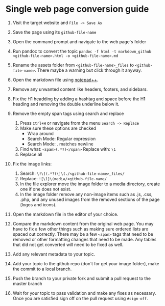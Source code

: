 # Single web page conversion guide
1. Visit the target website and `File -> Save As`
2. Save the page using its `github-file-name`
3. Open the command prompt and navigate to the web page's folder
4. Run pandoc to convert the topic `pandoc -f html -t markdown_github <github-file-name>.html -o <github-file-name>.md`
5. Rename the assets folder from `<github-file-name>_files` to `<github-file-name>`. There maybe a warning but click through it anyway.
6. Open the markdown file using [notepad++](https://notepad-plus-plus.org/).
7. Remove any unwanted content like headers, footers, and sidebars.
8. Fix the H1 headding by adding a hashtag and space before the H1 heading and removing the double underline below it.
9. Remove the empty span tags using search and replace
   
   1. Press `Ctrl+H` or navigate from the menu `Search -> Replace`
   2. Make sure these options are checked
      * Wrap around
      * Search Mode: Regular expression
      * Search Mode: . matches newline
   3. Find what: `<span>(.*?)</span>`
      Replace with: `\1`
   4. Replace all
10. Fix the image links:
    
    1. Search: `\!\[(.*?)\]\(./<github-file-name>_files/`
    2. Replace: `![\1]\(media/<github-file-name/`
    3. In the file explorer move the image folder to a media directory, create one if one does not exist.
    4. In the image folder remove any non-image items such as .js, .css, .php, and any unused images from the removed sections of the page (logos and icons).
11. Open the markdown file in the editor of your choice. 
12. Compare the markdown content from the original web page. You may have to fix a few other things such as making sure ordered lists are spaced out correctly. There may be a few `<span>` tags that need to be removed or other formatting changes that need to be made. Any tables that did not get converted will need to be fixed as well.
13. Add any relevant metadata to your topic.
14. Add your topic to the github repo (don't for get your image folder), make the commit to a local branch.
15. Push the branch to your private fork and submit a pull request to the master branch
16. Wait for your topic to pass validation and make any fixes as necessary. Once you are satisfied sign off on the pull request using `#sign-off`.

